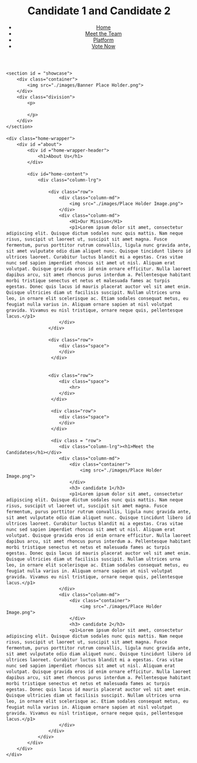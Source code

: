 <!DOCTYPE html>
<html>
<head>
	<title>Campaign Website | Welcome</title>
	<meta name="viewport" content="width=device-width">
	<link rel="stylesheet" href="./css/style.css">
</head>

<body>
	<header>
		<div class="container">
			<div id="Page Title">
				<h1> Candidate 1 and Candidate 2 </h1>
			</div>
			<nav>
				<ul>
					<li> <a href="index.html">Home</a></li>
					<li> <a href="meet.html">Meet the Team</a></li>
					<li> <a href="platform.html">Platform</a></li>
					<li> <a href="vote.html">Vote Now</a></li>
				</ul>
			</nav>
		</div>
	</header>

	<section id = "showcase">
		<div class="container">
			<img src="./images/Banner Place Holder.png">
		</div>
		<div class="division"> 
			<p>
				     
			</p>
		</div>
	</section>

	<div class="home-wrapper"> 
		<div id ="about">
			<div id ="home-wrapper-header">
				<h1>About Us</h1>
			</div>

			<div id="home-content">
				<div class="column-lrg">

					<div class="row">
						<div class="column-md">
							<img src="./images/Place Holder Image.png">
						</div>
						<div class="column-md">
							<H1>Our Mission</H1>
							<p1>Lorem ipsum dolor sit amet, consectetur adipiscing elit. Quisque dictum sodales nunc quis mattis. Nam neque risus, suscipit ut laoreet ut, suscipit sit amet magna. Fusce fermentum, purus porttitor rutrum convallis, ligula nunc gravida ante, sit amet vulputate odio diam aliquet nunc. Quisque tincidunt libero id ultrices laoreet. Curabitur luctus blandit mi a egestas. Cras vitae nunc sed sapien imperdiet rhoncus sit amet ut nisl. Aliquam erat volutpat. Quisque gravida eros id enim ornare efficitur. Nulla laoreet dapibus arcu, sit amet rhoncus purus interdum a. Pellentesque habitant morbi tristique senectus et netus et malesuada fames ac turpis egestas. Donec quis lacus id mauris placerat auctor vel sit amet enim. Quisque ultricies diam ut facilisis suscipit. Nullam ultrices urna leo, in ornare elit scelerisque ac. Etiam sodales consequat metus, eu feugiat nulla varius in. Aliquam ornare sapien at nisl volutpat gravida. Vivamus eu nisl tristique, ornare neque quis, pellentesque lacus.</p1>
						</div>
					</div>

					<div class="row">
					 	<div class="space">
					 	</div>
					 </div>


					<div class="row">
						<div class="space">
							<hr>
						</div>
					 </div>

					 <div class="row">
					 	<div class="space">
					 	</div>
					 </div>

					 <div class = "row">
					 	<div class="column-lrg"><h1>Meet the Candidates</h1></div>
					 	<div class="column-md">
					 		<div class="container"> 
					 			<img src="./images/Place Holder Image.png">
					 		</div>
							<h3> candidate 1</h3>
							<p1>Lorem ipsum dolor sit amet, consectetur adipiscing elit. Quisque dictum sodales nunc quis mattis. Nam neque risus, suscipit ut laoreet ut, suscipit sit amet magna. Fusce fermentum, purus porttitor rutrum convallis, ligula nunc gravida ante, sit amet vulputate odio diam aliquet nunc. Quisque tincidunt libero id ultrices laoreet. Curabitur luctus blandit mi a egestas. Cras vitae nunc sed sapien imperdiet rhoncus sit amet ut nisl. Aliquam erat volutpat. Quisque gravida eros id enim ornare efficitur. Nulla laoreet dapibus arcu, sit amet rhoncus purus interdum a. Pellentesque habitant morbi tristique senectus et netus et malesuada fames ac turpis egestas. Donec quis lacus id mauris placerat auctor vel sit amet enim. Quisque ultricies diam ut facilisis suscipit. Nullam ultrices urna leo, in ornare elit scelerisque ac. Etiam sodales consequat metus, eu feugiat nulla varius in. Aliquam ornare sapien at nisl volutpat gravida. Vivamus eu nisl tristique, ornare neque quis, pellentesque lacus.</p1>
						</div>
						<div class="column-md">
							<div class="container"> 
					 			<img src="./images/Place Holder Image.png">
					 		</div>
							<h3> candidate 2</h3>
							<p1>Lorem ipsum dolor sit amet, consectetur adipiscing elit. Quisque dictum sodales nunc quis mattis. Nam neque risus, suscipit ut laoreet ut, suscipit sit amet magna. Fusce fermentum, purus porttitor rutrum convallis, ligula nunc gravida ante, sit amet vulputate odio diam aliquet nunc. Quisque tincidunt libero id ultrices laoreet. Curabitur luctus blandit mi a egestas. Cras vitae nunc sed sapien imperdiet rhoncus sit amet ut nisl. Aliquam erat volutpat. Quisque gravida eros id enim ornare efficitur. Nulla laoreet dapibus arcu, sit amet rhoncus purus interdum a. Pellentesque habitant morbi tristique senectus et netus et malesuada fames ac turpis egestas. Donec quis lacus id mauris placerat auctor vel sit amet enim. Quisque ultricies diam ut facilisis suscipit. Nullam ultrices urna leo, in ornare elit scelerisque ac. Etiam sodales consequat metus, eu feugiat nulla varius in. Aliquam ornare sapien at nisl volutpat gravida. Vivamus eu nisl tristique, ornare neque quis, pellentesque lacus.</p1>
						</div>
					</div>
				</div>
			</div>
		</div>
	</div>
</body>


</html>
